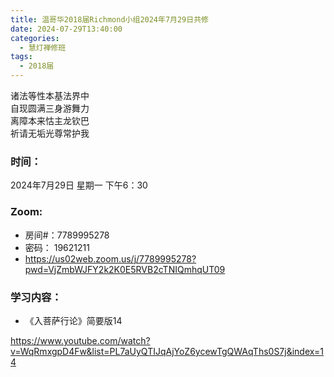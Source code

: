 ```yaml
---
title: 温哥华2018届Richmond小组2024年7月29日共修
date: 2024-07-29T13:40:00
categories:
  - 慧灯禅修班
tags:
  - 2018届
---
```

诸法等性本基法界中\
自现圆满三身游舞力\
离障本来怙主龙钦巴\
祈请无垢光尊常护我

### 时间：

2024年7月29日 星期一 下午6：30

### Zoom:

* 房间#：7789995278
* 密码： 19621211
* <https://us02web.zoom.us/j/7789995278?pwd=VjZmbWJFY2k2K0E5RVB2cTNIQmhqUT09>

### 学习内容：

* 《入菩萨行论》简要版14

<https://www.youtube.com/watch?v=WqRmxgpD4Fw&list=PL7aUyQTIJqAjYoZ6ycewTgQWAqThs0S7j&index=14>
